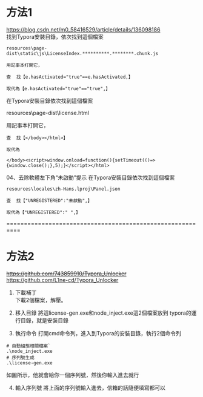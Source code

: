 # 方法1
https://blog.csdn.net/m0_58416529/article/details/136098186  
找到Typora安裝目錄，依次找到這個檔案
```
resources\page-dist\static\js\LicenseIndex.**********.********.chunk.js 

用記事本打開它，

查  找【e.hasActivated="true"==e.hasActivated,】

取代為【e.hasActivated="true"=="true",】
```

在Typora安裝目錄依次找到這個檔案

resources\page-dist\license.html

用記事本打開它，
```
查  找【</body></html>】

取代為

</body><script>window.onload=function(){setTimeout(()=>{window.close();},5);}</script></html>
```
04、去除軟體左下角“未啟動”提示
在Typora安裝目錄依次找到這個檔案
```
resources\locales\zh-Hans.lproj\Panel.json 

查  找【"UNREGISTERED":"未啟動",】

取代為【"UNREGISTERED":" ",】
```
==========================================================

# 方法2
~~https://github.com/743859910/Typora_Unlocker~~  
https://github.com/L1ne-cd/Typora_Unlocker

1. 下載補丁  
下載2個檔案，解壓。


2. 移入目錄
將這license-gen.exe和node_inject.exe這2個檔案放到 typora的運行目錄，就是安裝目錄


3. 執行命令
打開cmd命令列，進入到Typora的安裝目錄，執行2個命令列
```
# 自動組態相關檔案`
.\node_inject.exe
# 序列號生成
.\license-gen.exe
```
如圖所示，他就會給你一個序列號，然後你輸入進去就行


4. 輸入序列號
將上面的序列號輸入進去，信箱的話隨便填寫都可以

